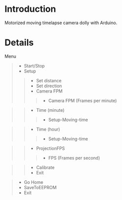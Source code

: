 # Introduction #

Motorized moving timelapse camera dolly with Arduino.

# Details #



Menu
> - Start/Stop
> - Setup
> > - Set distance
> > - Set direction
> > - Camera FPM
> > > - Camera FPM (Frames per minute)

> > - Time (minute)
> > > - Setup-Moving-time

> > - Time (hour)
> > > - Setup-Moving-time

> > - ProjectionFPS
> > > - FPS (Frames per second)

> > - Calibrate
> > - Exit

> - Go Home
> - SaveToEEPROM
> - Exit